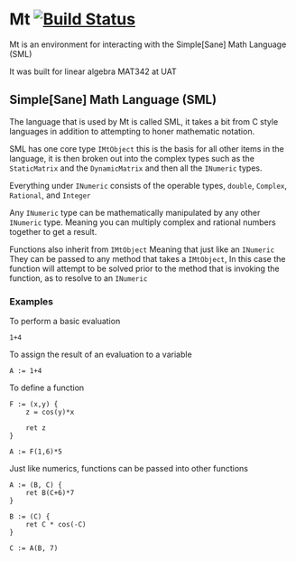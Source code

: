 # Mt [![Build Status](https://travis-ci.org/XAMPP/Mt.svg)](https://travis-ci.org/XAMPP/Mt)
Mt is an environment for interacting with the Simple[Sane] Math Language (SML)

It was built for linear algebra MAT342 at UAT


## Simple[Sane] Math Language (SML)
The language that is used by Mt is called SML, it takes a bit from C style languages in addition to attempting to honer mathematic notation.

SML has one core type `IMtObject` this is the basis for all other items in the language, it is then broken out into the complex types such as the `StaticMatrix` and the `DynamicMatrix` and then all the `INumeric` types.

Everything under `INumeric` consists of the operable types, `double`, `Complex`, `Rational`, and `Integer`

Any `INumeric` type can be mathematically manipulated by any other `INumeric` type. Meaning you can multiply complex and rational numbers together to get a result.


Functions also inherit from `IMtObject` Meaning that just like an `INumeric` They can be passed to any method that takes a `IMtObject`, In this case the function will attempt to be solved prior to the method that is invoking the function, as to resolve to an `INumeric`


### Examples

To perform a basic evaluation

```
1+4
```

To assign the result of an evaluation to a variable

```
A := 1+4
```

To define a function

```
F := (x,y) {
	z = cos(y)*x

	ret z
}

A := F(1,6)*5

```

Just like numerics, functions can be passed into other functions

```
A := (B, C) {
	ret B(C+6)*7
}

B := (C) {
	ret C * cos(-C)
}

C := A(B, 7)

```
